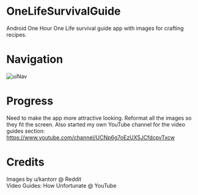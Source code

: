 # OneLifeSurvivalGuide
Android One Hour One Life survival guide app with images for crafting recipes.

# Navigation
![uiNav](https://i.imgur.com/chXhf5M.png)

# Progress
Need to make the app more attractive looking. Reformat all the images so they fit the screen. Also started my own YouTube channel for the video guides section: https://www.youtube.com/channel/UCNp6g7oEzUX5JCfdcpvTxcw

# Credits
Images by u/kantorr @ Reddit  
Video Guides: How Unfortunate @ YouTube
